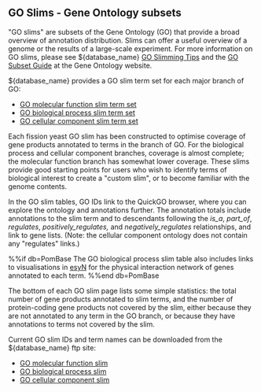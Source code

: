 ## GO Slims - Gene Ontology subsets

"GO slims" are subsets of the Gene Ontology (GO) that provide a broad
overview of annotation distribution. Slims can offer a useful overview
of a genome or the results of a large-scale experiment. For more
information on GO slims, please see ${database_name} [GO Slimming
Tips](/browse-curation/fission-yeast-go-slimming-tips) and the [GO
Subset Guide](http://geneontology.org/docs/go-subset-guide/) at the
Gene Ontology website.

${database_name} provides a GO slim term set for each major branch of GO:

- [GO molecular function slim term set](/browse-curation/fission-yeast-mf-go-slim-terms)
- [GO biological process slim term set](/browse-curation/fission-yeast-bp-go-slim-terms)
- [GO cellular component slim term set](/browse-curation/fission-yeast-cc-go-slim-terms)

Each fission yeast GO slim has been constructed to optimise coverage
of gene products annotated to terms in the branch of GO. For the
biological process and cellular component branches, coverage is almost
complete; the molecular function branch has somewhat lower
coverage. These slims provide good starting points for users who wish
to identify terms of biological interest to create a "custom slim", or
to become familiar with the genome contents.

In the GO slim tables, GO IDs link to the QuickGO browser, where you
can explore the ontology and annotations further. The annotation
totals include annotations to the slim term and to descendants
following the *is\_a*, *part\_of*, *regulates*,
*positively\_regulates,* and *negatively\_regulates* relationships,
and link to gene lists. (Note: the cellular component ontology does
not contain any "regulates" links.) 

%%if db=PomBase
The GO biological process slim table also includes links to
visualisations in [esyN](http://www.esyn.org/) for the physical
interaction network of genes annotated to each term.
%%end db=PomBase

The bottom of each GO slim page lists some simple statistics: the
total number of gene products annotated to slim terms, and the number
of protein-coding gene products not covered by the slim, either
because they are not annotated to any term in the GO branch, or
because they have annotations to terms not covered by the slim.

Current GO slim IDs and term names can be downloaded from the ${database_name} ftp site:

- [GO molecular function slim](https://www.pombase.org/data/releases/latest/misc/mf_goslim_pombe_ids_and_names.tsv)
- [GO biological process slim](https://www.pombase.org/data/releases/latest/misc/bp_goslim_pombe_ids_and_names.tsv)
- [GO cellular component slim](https://www.pombase.org/data/releases/latest/misc/cc_goslim_pombe_ids_and_names.tsv)
